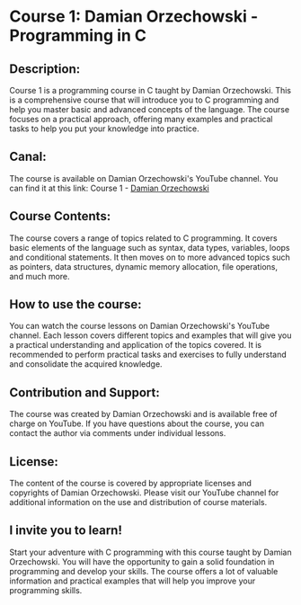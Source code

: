 # **Course 1: Damian Orzechowski - Programming in C**

## **Description:**
Course 1 is a programming course in C taught by Damian Orzechowski. This is a comprehensive course that will introduce you to C programming and help you master basic and advanced concepts of the language. The course focuses on a practical approach, offering many examples and practical tasks to help you put your knowledge into practice.

## **Canal:**
The course is available on Damian Orzechowski's YouTube channel. You can find it at this link: Course 1 - [Damian Orzechowski](https://www.youtube.com/watch?v=ZDoN-IlQlQo&list=PL0oxIZsFGA4EAxDvx1PNzNAlr8g4xi3XP&index=20)

## **Course Contents:**
The course covers a range of topics related to C programming. It covers basic elements of the language such as syntax, data types, variables, loops and conditional statements. It then moves on to more advanced topics such as pointers, data structures, dynamic memory allocation, file operations, and much more.

## **How to use the course:**
You can watch the course lessons on Damian Orzechowski's YouTube channel. Each lesson covers different topics and examples that will give you a practical understanding and application of the topics covered. It is recommended to perform practical tasks and exercises to fully understand and consolidate the acquired knowledge.

## **Contribution and Support:**
The course was created by Damian Orzechowski and is available free of charge on YouTube. If you have questions about the course, you can contact the author via comments under individual lessons.

## **License:**
The content of the course is covered by appropriate licenses and copyrights of Damian Orzechowski. Please visit our YouTube channel for additional information on the use and distribution of course materials.

## **I invite you to learn!**
Start your adventure with C programming with this course taught by Damian Orzechowski. You will have the opportunity to gain a solid foundation in programming and develop your skills. The course offers a lot of valuable information and practical examples that will help you improve your programming skills.

